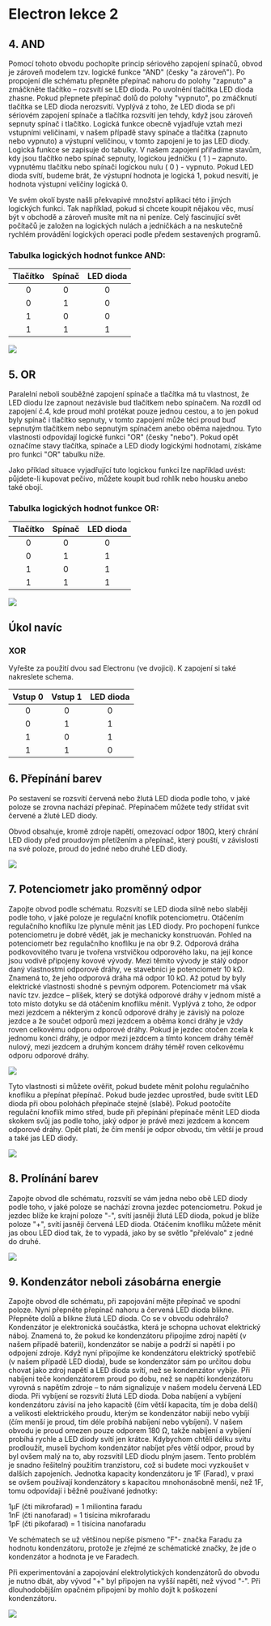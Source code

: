 # Electron lekce 2

## 4. AND

Pomocí tohoto obvodu pochopíte princip sériového zapojení spínačů, obvod je zároveň modelem tzv. logické funkce "AND" (česky "a zároveň"). Po propojení dle schématu přepněte přepínač nahoru do polohy "zapnuto" a zmáčkněte tlačítko – rozsvítí se LED dioda. Po uvolnění tlačítka LED dioda zhasne. Pokud přepnete přepínač dolů do polohy "vypnuto", po zmáčknutí tlačítka se LED dioda nerozsvítí. Vyplývá z toho, že LED dioda se při sériovém zapojení spínače a tlačítka rozsvítí jen tehdy, když jsou zároveň sepnuty spínač i tlačítko. Logická funkce obecně vyjadřuje vztah mezi vstupními veličinami, v našem případě stavy spínače a tlačítka (zapnuto nebo vypnuto) a výstupní veličinou, v tomto zapojení je to jas LED diody. Logická funkce se zapisuje do tabulky. V našem zapojení přiřadíme stavům, kdy jsou tlačítko nebo spínač sepnuty, logickou jedničku ( 1 ) – zapnuto. vypnutému tlačítku nebo spínači logickou nulu ( 0 ) - vypnuto. Pokud LED dioda svítí, budeme brát, že výstupní hodnota je logická 1, pokud nesvítí, je hodnota výstupní veličiny logická 0. 

Ve svém okolí byste našli překvapivé množství aplikaci této i jiných logických funkci. Tak například, pokud si chcete koupit nějakou věc, musí být v obchodě a zároveň musíte mít na ni peníze. Celý fascinující svět počítačů je založen na logických nulách a jedničkách a na neskutečně rychlém provádění logických operaci podle předem sestavených programů.

### Tabulka logických hodnot funkce AND:

| Tlačítko | Spínač | LED dioda |
|:--------:|:------:|:---------:|
|     0    |    0   |     0     |
|     0    |    1   |     0     |
|     1    |    0   |     0     |
|     1    |    1   |     1     |


![](assets/electron-21.svg)

## 5. OR

Paralelní neboli souběžné zapojení spínače a tlačítka má tu vlastnost, že LED diodu lze zapnout nezávisle bud tlačítkem nebo spínačem. Na rozdíl od zapojení č.4, kde proud mohl protékat pouze jednou cestou, a to jen pokud byly spínač i tlačítko sepnuty, v tomto zapojení může téci proud buď sepnutým tlačítkem nebo sepnutým spínačem anebo oběma najednou. Tyto vlastnosti odpovídají logické funkci "OR" (česky "nebo"). Pokud opět označíme stavy tlačítka, spínače a LED diody logickými hodnotami, získáme pro funkci "OR" tabulku níže.

Jako příklad situace vyjadřující tuto logickou funkci lze například uvést: půjdete-li kupovat pečivo, můžete koupit bud rohlík nebo housku anebo také obojí.

### Tabulka logických hodnot funkce OR:

| Tlačítko | Spínač | LED dioda |
|:--------:|:------:|:---------:|
|     0    |    0   |     0     |
|     0    |    1   |     1     |
|     1    |    0   |     1     |
|     1    |    1   |     1     |


![](assets/electron-22.svg)

## Úkol navíc

### XOR 

Vyřešte za použití dvou sad Electronu (ve dvojici).
K zapojení si také nakreslete schema. 

|  Vstup 0 | Vstup 1 | LED dioda |
|:--------:|:-------:|:---------:|
|     0    |    0    |     0     |
|     0    |    1    |     1     |
|     1    |    0    |     1     |
|     1    |    1    |     0     |


## 6. Přepínání barev

Po sestavení se rozsvítí červená nebo žlutá LED dioda podle toho, v jaké poloze se zrovna nachází přepínač. Přepínačem můžete tedy střídat svit červené a žluté LED diody.

Obvod obsahuje, kromě zdroje napětí, omezovací odpor 180Ω, který chrání LED diody před proudovým přetížením a přepínač, který pouští, v závislosti na své poloze, proud do jedné nebo druhé LED diody.

![](assets/electron-23.svg)

## 7. Potenciometr jako proměnný odpor

Zapojte obvod podle schématu. Rozsvítí se LED dioda silně nebo slaběji podle toho, v jaké poloze je regulační knoflík potenciometru. Otáčením regulačního knoflíku lze plynule měnit jas LED diody.
Pro pochopení funkce potenciometru je dobré vědět, jak je mechanicky konstruován. Pohled na potenciometr bez regulačního knoflíku je na obr 9.2. Odporová dráha podkovovitého tvaru je tvořena vrstvičkou odporového laku, na její konce jsou vodivě připojeny kovové vývody. Mezi těmito vývody je stálý odpor daný vlastnostmi odporové dráhy, ve stavebnici je potenciometr 10 kΩ. Znamená to, že jeho odporová dráha má odpor 10 kΩ. Až potud by byly elektrické vlastnosti shodné s pevným odporem. Potenciometr má však navíc tzv. jezdce – plíšek, který se dotýká odporové dráhy v jednom místě a toto místo dotyku se dá otáčením knoflíku měnit. Vyplývá z toho, že odpor mezi jezdcem a některým z konců odporové dráhy je závislý na poloze jezdce a že součet odporů mezi jezdcem a oběma konci dráhy je vždy roven celkovému odporu odporové dráhy. Pokud je jezdec otočen zcela k jednomu konci dráhy, je odpor mezi jezdcem a tímto koncem dráhy téměř nulový, mezi jezdcem a druhým koncem dráhy téměř roven celkovému odporu odporové dráhy. 

![](assets/electron-10.png)

Tyto vlastnosti si můžete ověřit, pokud budete měnit polohu regulačního knoflíku a přepínat přepínač. Pokud bude jezdec uprostřed, bude svítit LED dioda při obou polohách přepínače stejně (slabě). Pokud pootočíte regulační knoflík mimo střed, bude při přepínání přepínače měnit LED dioda skokem svůj jas podle toho, jaký odpor je právě mezi jezdcem a koncem odporové dráhy. Opět platí, že čím menší je odpor obvodu, tím větší je proud a také jas LED diody.

![](assets/electron-24.svg)


## 8. Prolínání barev

Zapojte obvod dle schématu, rozsvítí se vám jedna nebo obě LED diody podle toho, v jaké poloze se nachází zrovna jezdec potenciometru. Pokud je jezdec blíže ke krajní poloze "-", svítí jasněji žlutá LED dioda, pokud je blíže poloze "+", svítí jasněji červená LED dioda. Otáčením knoflíku můžete měnit jas obou LED diod tak, že to vypadá, jako by se světlo "přelévalo" z jedné do druhé.

![](assets/electron-25.svg)

## 9. Kondenzátor neboli zásobárna energie

Zapojte obvod dle schématu, při zapojování mějte přepínač ve spodní poloze. Nyní přepněte přepínač nahoru a červená LED dioda blikne. Přepněte dolů a blikne žlutá LED dioda. Co se v obvodu odehrálo? Kondenzátor je elektronická součástka, která je schopna uchovat elektrický náboj.
Znamená to, že pokud ke kondenzátoru připojíme zdroj napětí (v našem případě baterii), kondenzátor se nabije a podrží si napětí i po odpojení zdroje. Když nyní připojíme ke kondenzátoru elektrický spotřebič (v našem případě LED dioda), bude se kondenzátor sám po určitou dobu chovat jako zdroj napětí a LED dioda svítí, než se kondenzátor vybije. Při nabíjeni teče kondenzátorem proud po dobu, než se napětí kondenzátoru vyrovná s napětím zdroje – to nám signalizuje v našem modelu červená LED dioda. Při vybíjení se rozsvítí žlutá LED dioda. Doba nabíjení a vybíjení kondenzátoru závisí na jeho kapacitě (čím větší kapacita, tím je doba delší) a velikosti elektrického proudu, kterým se kondenzátor nabijí nebo vybíjí (čím menší je proud, tím déle probíhá nabíjení nebo vybíjení). V našem obvodu je proud omezen pouze odporem 180 Ω, takže nabíjení a vybíjení probíhá rychle a LED diody svítí jen krátce. Kdybychom chtěli délku svitu prodloužit, museli bychom kondenzátor nabíjet přes větší odpor, proud by byl ovšem malý na to, aby rozsvítil LED diodu plným jasem. Tento problém je snadno řešitelný použitím tranzistoru, což si budete moci vyzkoušet v dalších zapojeních. Jednotka kapacity kondenzátoru je 1F (Farad), v praxi se ovšem používají kondenzátory s kapacitou mnohonásobně menší, než 1F, tomu odpovídají i běžně používané jednotky:

1µF (čti mikrofarad)  =   1 miliontina faradu   
1nF (čti nanofarad)   =   1 tisícina mikrofaradu   
1pF (čti pikofarad)    =   1 tisícina nanofaradu   


Ve schématech se už většinou nepíše písmeno "F"- značka Faradu za hodnotu kondenzátoru, protože je zřejmé ze schématické značky, že jde o kondenzátor a hodnota je ve Faradech.

Při experimentování a zapojování elektrolytických kondenzátorů do obvodu je nutno dbát, aby vývod "+" byl připojen na vyšší napětí, než vývod "-". Při dlouhodobějším opačném připojení by mohlo dojít k poškození kondenzátoru.

![](assets/electron-26.svg)
